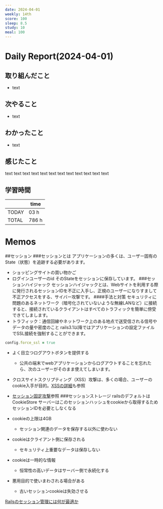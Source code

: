 ```yaml
---
date: 2024-04-01
weekly: 14th
score: 100
sleep: 8.5
study: 10
meal: 100
---
```

# Daily Report(2024-04-01)
## 取り組んだこと
- text
## 次やること
- text
## わかったこと
- text
## 感じたこと
text text text text text text text text text text text text
## 学習時間
|       | time  |
| ----- | ----- |
| TODAY | 03 h  |
| TOTAL | 786 h |
# Memos
##セッション
###セッションとは
アプリケーションの多くは、ユーザー固有のState（状態）を追跡する必要があります。
- ショッピングサイトの買い物かご
- ログインユーザーのid
そのStateをセッションに保存しています。
###セッションハイジャック
セッションハイジャックとは、Webサイトを利用する際に発行されるセッションIDを不正に入手し、正規のユーザーになりすまして不正アクセスをする、サイバー攻撃です。
####手法と対策
セキュリティに問題のあるネットワーク（暗号化されていないような無線LANなど）に接続すると、接続されているクライアントはすべてのトラフィックを簡単に傍受できてしまします。
- トラフィック：通信回線やネットワーク上のある地点で送受信される信号やデータの量や密度のこと
rails3.1以降ではアプリケーションの設定ファイルでSSL接続を強制することができます。
```ruby:config\environments\production.rb
config.force_ssl = true
```
- よく目立つログアウトボタンを提供する
	- 公共の端末でwebアプリケーションからログアウトすることを忘れたら、次のユーザーがそのまま使えてしまいます。
- クロスサイトスクリプティング（XSS）攻撃は、多くの場合、ユーザーのcookie入手が目的。[XSSの詳細]()も参照
- [セッション固定攻撃]()参照
###セッションストレージ
railsのデフォルトはCookieStore
サーバーはこのセッションハッシュをcookieから取得するためセッションIDを必要としなくなる

- cookieの上限は4GB
	- セッション関連のデータを保存する以外に使わない
- cookieはクライアント側に保存される
	- セキュリティ上重要なデータは保存しない
- cookieは一時的な情報
	- 恒常性の高いデータはサーバー側で永続化する
- 悪用目的で使いまわされる場合がある
	- 古いセッションcookieは失効させる

[Railsのセッション管理には何が最適か](https://qiita.com/shota_matsukawa_ga/items/a21c5cf49a1de6c9561a)

